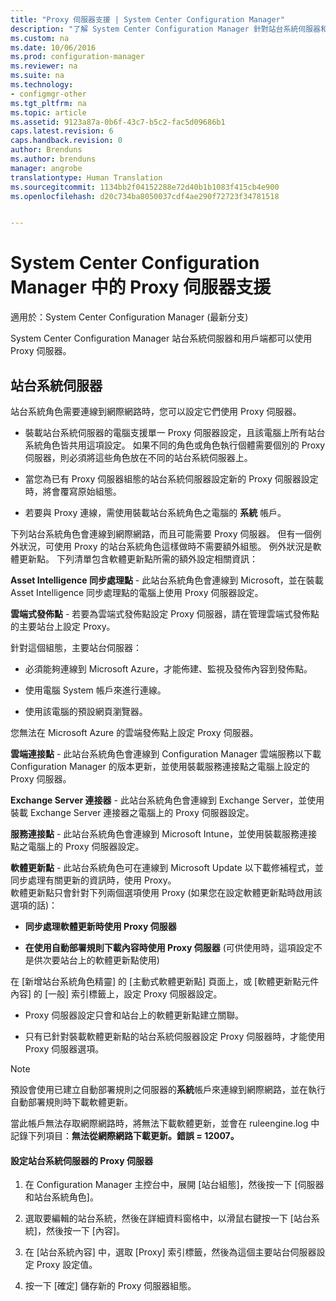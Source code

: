 ```yaml
---
title: "Proxy 伺服器支援 | System Center Configuration Manager"
description: "了解 System Center Configuration Manager 針對站台系統伺服器和用戶端所使用之 Proxy 伺服器的支援。"
ms.custom: na
ms.date: 10/06/2016
ms.prod: configuration-manager
ms.reviewer: na
ms.suite: na
ms.technology:
- configmgr-other
ms.tgt_pltfrm: na
ms.topic: article
ms.assetid: 9123a87a-0b6f-43c7-b5c2-fac5d09686b1
caps.latest.revision: 6
caps.handback.revision: 0
author: Brenduns
ms.author: brenduns
manager: angrobe
translationtype: Human Translation
ms.sourcegitcommit: 1134bb2f04152288e72d40b1b1083f415cb4e900
ms.openlocfilehash: d20c734ba8050037cdf4ae290f72723f34781518


---
```

# <a name="proxy-server-support-in-system-center-configuration-manager"></a>System Center Configuration Manager 中的 Proxy 伺服器支援

適用於：System Center Configuration Manager (最新分支)

System Center Configuration Manager 站台系統伺服器和用戶端都可以使用 Proxy 伺服器。  

## <a name="site-system-servers"></a>站台系統伺服器  
站台系統角色需要連線到網際網路時，您可以設定它們使用 Proxy 伺服器。  

-   裝載站台系統伺服器的電腦支援單一 Proxy 伺服器設定，且該電腦上所有站台系統角色皆共用這項設定。 如果不同的角色或角色執行個體需要個別的 Proxy 伺服器，則必須將這些角色放在不同的站台系統伺服器上。  

-   當您為已有 Proxy 伺服器組態的站台系統伺服器設定新的 Proxy 伺服器設定時，將會覆寫原始組態。  

-   若要與 Proxy 連線，需使用裝載站台系統角色之電腦的 **系統** 帳戶。  

下列站台系統角色會連線到網際網路，而且可能需要 Proxy 伺服器。  但有一個例外狀況，可使用 Proxy 的站台系統角色這樣做時不需要額外組態。 例外狀況是軟體更新點。 下列清單包含軟體更新點所需的額外設定相關資訊：  

**Asset Intelligence 同步處理點** - 此站台系統角色會連線到 Microsoft，並在裝載 Asset Intelligence 同步處理點的電腦上使用 Proxy 伺服器設定。  

**雲端式發佈點** - 若要為雲端式發佈點設定 Proxy 伺服器，請在管理雲端式發佈點的主要站台上設定 Proxy。  

針對這個組態，主要站台伺服器：  

-   必須能夠連線到 Microsoft Azure，才能佈建、監視及發佈內容到發佈點。  

-   使用電腦 System 帳戶來進行連線。  

-   使用該電腦的預設網頁瀏覽器。  

您無法在 Microsoft Azure 的雲端發佈點上設定 Proxy 伺服器。  

**雲端連接點** - 此站台系統角色會連線到 Configuration Manager 雲端服務以下載 Configuration Manager 的版本更新，並使用裝載服務連接點之電腦上設定的 Proxy 伺服器。  

**Exchange Server 連接器** - 此站台系統角色會連線到 Exchange Server，並使用裝載 Exchange Server 連接器之電腦上的 Proxy 伺服器設定。  

**服務連接點** - 此站台系統角色會連線到 Microsoft Intune，並使用裝載服務連接點之電腦上的 Proxy 伺服器設定。  

**軟體更新點** - 此站台系統角色可在連線到 Microsoft Update 以下載修補程式，並同步處理有關更新的資訊時，使用 Proxy。   
軟體更新點只會針對下列兩個選項使用 Proxy (如果您在設定軟體更新點時啟用該選項的話)：  

-   **同步處理軟體更新時使用 Proxy 伺服器**  

-   **在使用自動部署規則下載內容時使用 Proxy 伺服器** (可供使用時，這項設定不是供次要站台上的軟體更新點使用)  

在 [新增站台系統角色精靈] 的 [主動式軟體更新點] 頁面上，或 [軟體更新點元件內容] 的 [一般] 索引標籤上，設定 Proxy 伺服器設定。  

-   Proxy 伺服器設定只會和站台上的軟體更新點建立關聯。  

-   只有已針對裝載軟體更新點的站台系統伺服器設定 Proxy 伺服器時，才能使用 Proxy 伺服器選項。  

> [!NOTE]  
>  預設會使用已建立自動部署規則之伺服器的**系統**帳戶來連線到網際網路，並在執行自動部署規則時下載軟體更新。  
>   
>  當此帳戶無法存取網際網路時，將無法下載軟體更新，並會在 ruleengine.log 中記錄下列項目：**無法從網際網路下載更新。錯誤 = 12007。**  

#### <a name="to-configure-the-proxy-server-for-a-site-system-server"></a>設定站台系統伺服器的 Proxy 伺服器  

1.  在 Configuration Manager 主控台中，展開 [站台組態]，然後按一下 [伺服器和站台系統角色]。  

2.  選取要編輯的站台系統，然後在詳細資料窗格中，以滑鼠右鍵按一下 [站台系統]，然後按一下 [內容]。  

3.  在 [站台系統內容] 中，選取 [Proxy] 索引標籤，然後為這個主要站台伺服器設定 Proxy 設定值。  

4.  按一下 [確定] 儲存新的 Proxy 伺服器組態。  



<!--HONumber=Nov16_HO1-->


